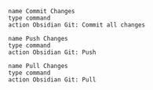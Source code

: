 ```button
name Commit Changes
type command
action Obsidian Git: Commit all changes
```
```button
name Push Changes
type command
action Obsidian Git: Push
```
```button
name Pull Changes
type command
action Obsidian Git: Pull
```
